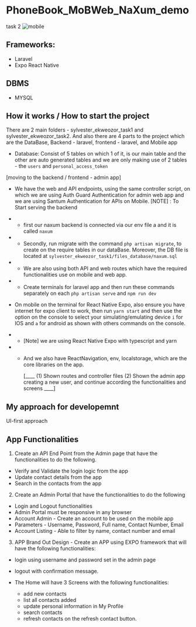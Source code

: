 # PhoneBook_MoBWeb_NaXum_demo
task 2
![mobile](https://user-images.githubusercontent.com/61919575/205386495-2420b682-08e3-4c28-8a13-9923953735d3.png)

## Frameworks:

- Laravel
- Expo React Native

## DBMS

- MYSQL

## How it works / How to start the project

There are 2 main folders - sylvester_ekweozor_task1 and sylvester_ekweozor_task2.
And also there are 4 parts to the project which are the DataBase, Backend - laravel, frontend - laravel, and Mobile app

- Database: Consist of 5 tables on which 1 of it, is our main table and the other are auto generated tables and
  we are only making use of 2 tables - the `users` and `personal_access_token`

[moving to the backend / frontend - admin app]

- We have the web and API endpoints, using the same controller script,
  on which we are using Auth Guard Authentication for admin web app
  and we are using Santum Authentication for APIs on Mobile.
  [NOTE] : To Start serving the backend
- - first our naxum backend is connected via our env file a and it is called `naxum`
- - Secondly, run migrate with the command `php artisan migrate`, to
    create on the require tables in our dataBase. Moreover,
    the DB file is located at `sylvester_ekweozor_task1/files_database/naxum.sql`
- - We are also using both API and web routes which have the required functionalities use on mobile and web app.
- - Create terminals for laravel app and then run these commands separately on each `php artisan serve` and `npm run dev`

- On mobile on the terminal for React Native Expo,
  also ensure you have internet for expo client to work, then run `yarn start`
  and then use the option on the console to select your simulating/emulating
  device `i` for IOS and `a` for android as shown with others commands on the console.
- - [Note] we are using React Native Expo with typescript and yarn
- - And we also have ReactNavigation, env, localstorage, which are the core libraries on the app.

    [____
    (1) Shown routes and controller files
    (2) Shown the admin app creating a new user, and continue according the functionalities and screens
    ____]

## My approach for developemnt

UI-first approach

## App Functionalities

1. Create an API End Point from the Admin page that have the functionalities to do the
   following.

- Verify and Validate the login logic from the app
- Update contact details from the app
- Search in the contacts from the app

2. Create an Admin Portal that have the functionalities to do the following

- Login and Logout functionalities
- Admin Portal must be responsive in any browser
- Account Admin - Create an account to be used on the mobile app
- Parameters - Username, Password, Full name, Contact Number, Email
- Account Listing - Able to filter by name, contact number and email

3. APP Brand Out Design - Create an APP using EXPO framework that will have the following
   functionalities:

- login using username and password set in the admin page
- logout with confirmation message.

- The Home will have 3 Screens with the following functionalities:
  - add new contacts
  - list all contacts added
  - update personal information in My Profile
  - search contacts
  - refresh contacts on the refresh contact button.
